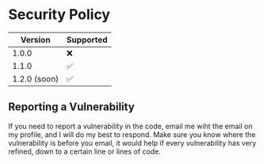 # Security Policy

| Version | Supported          |
| ------- | ------------------ |
| 1.0.0   | :x:                |
| 1.1.0   | :white_check_mark: |
| 1.2.0 (soon)   | :white_check_mark: |

## Reporting a Vulnerability

If you need to report a vulnerability in the code, email me wiht the email on my profile, and I will do my best to respond.
Make sure you know where the vulnerability is before you email, it would help if every vulnerability has very refined, down to a certain line or lines of code.
